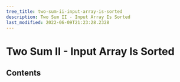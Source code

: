 ```yaml
---
tree_title: two-sum-ii-input-array-is-sorted
description: Two Sum II - Input Array Is Sorted
last_modified: 2022-06-09T21:23:28.2328
---
```


# Two Sum II - Input Array Is Sorted

## Contents

